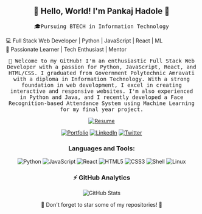 <!-- Header -->
<h2 align="center">👋 Hello, World! I'm Pankaj Hadole 🚀</h2>
<p align="center">
  <samp>🎓Pursuing BTECH in Information Technology<br>

  💻 Full Stack Web Developer | Python | JavaScript | React | ML<br>
  🌟 Passionate Learner | Tech Enthusiast | Mentor</samp>
</p>

<!-- Intro -->
<p align="center">
  <samp>🤩 Welcome to my GitHub! I'm an enthusiastic Full Stack Web Developer with a passion for Python, JavaScript, React, and HTML/CSS. I graduated from Government Polytechnic Amravati with a diploma in Information Technology. With a strong foundation in web development, I excel in creating interactive and responsive websites. I'm also experienced in Python and Java, and I recently developed a Face Recognition-based Attendance System using Machine Learning for my final year project.</samp>
</p>

<!-- Resume -->
<p align="center">
  <a href="https://drive.google.com/file/d/1Mkdlfjz90lsUAFWG_zDBe-3hioSKo88L/view?usp=sharing" target="_blank"><img src="https://img.shields.io/badge/Resume-%23FF5722?style=flat&logo=google-drive&logoColor=white" alt="Resume"></a>
</p>

<!-- Portfolio and Social Links -->
<p align="center">
  <a href="https://phcoder05.github.io/My-Portfolio/" target="_blank"><img src="https://img.shields.io/badge/Portfolio-%230077B5?style=flat&logo=github&logoColor=white" alt="Portfolio"></a>
  <a href="https://www.linkedin.com/in/pankaj-hadole-722476232/" target="_blank"><img src="https://img.shields.io/badge/LinkedIn-%230077B5?style=flat&logo=linkedin&logoColor=white" alt="LinkedIn"></a>
  <a href="https://twitter.com/pankaj_hadole" target="_blank"><img src="https://img.shields.io/badge/Twitter-%231DA1F2?style=flat&logo=twitter&logoColor=white" alt="Twitter"></a>
</p>

<!-- Tech Stack -->
<h3 align="center">Languages and Tools:</h3>
<p align="center">
  <img src="https://img.shields.io/badge/Python-3776AB?style=for-the-badge&logo=python&logoColor=white" alt="Python" />
  <img src="https://img.shields.io/badge/JavaScript-F7DF1E?style=for-the-badge&logo=javascript&logoColor=black" alt="JavaScript" />
  <img src="https://img.shields.io/badge/React-61DAFB?style=for-the-badge&logo=react&logoColor=black" alt="React" />
  <img src="https://img.shields.io/badge/HTML5-E34F26?style=for-the-badge&logo=html5&logoColor=white" alt="HTML5" />
  <img src="https://img.shields.io/badge/CSS3-1572B6?style=for-the-badge&logo=css3&logoColor=white" alt="CSS3" />
  <img src="https://img.shields.io/badge/Shell-5391FE?style=for-the-badge&logo=gnu-bash&logoColor=white" alt="Shell" />
  <img src="https://img.shields.io/badge/Linux-FCC624?style=for-the-badge&logo=linux&logoColor=black" alt="Linux" />
</p>

<!-- GitHub Stats -->
<h3 align="center">⚡ GitHub Analytics</h3>
<p align="center">
  <img src="https://github-readme-stats.vercel.app/api?username=PHCoder05&show_icons=true&count_private=true&hide_border=true&theme=dark" alt="GitHub Stats" />
</p>

<!-- Footer -->
<p align="center">🌟 Don't forget to star some of my repositories! 🌟</p>
